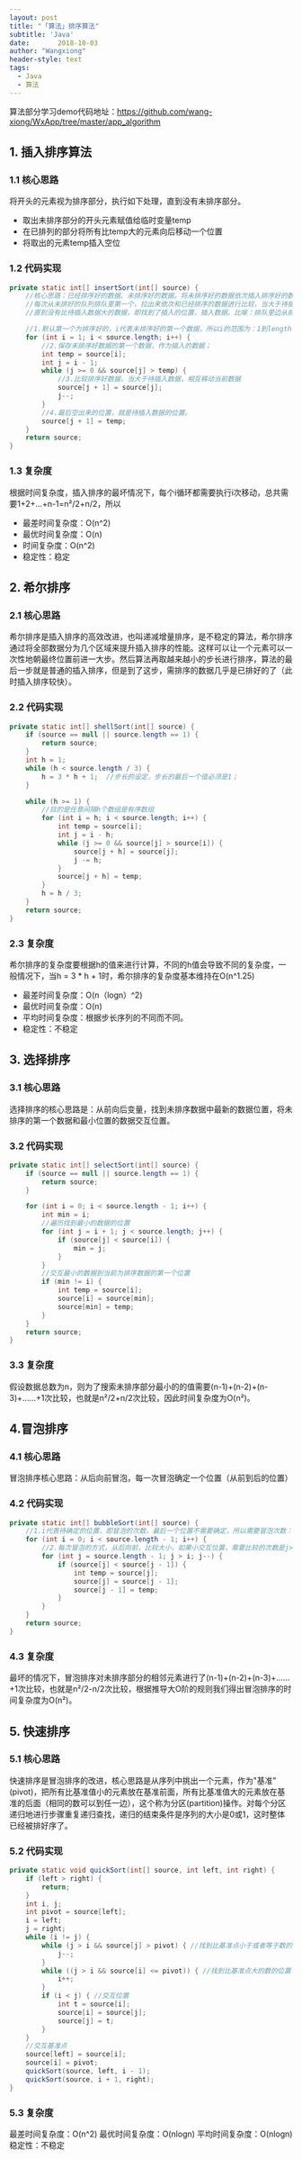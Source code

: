 ```yaml
---
layout: post
title: "「算法」排序算法"
subtitle: 'Java'
date:       2018-10-03
author: "Wangxiong"
header-style: text
tags:
  - Java
  - 算法
---
```

算法部分学习demo代码地址：<https://github.com/wang-xiong/WxApp/tree/master/app_algorithm>

## 1. 插入排序算法

### 1.1 核心思路

将开头的元素视为排序部分，执行如下处理，直到没有未排序部分。

- 取出未排序部分的开头元素赋值给临时变量temp
- 在已排列的部分将所有比temp大的元素向后移动一个位置
- 将取出的元素temp插入空位

### 1.2 代码实现

```java
private static int[] insertSort(int[] source) {
    //核心思路：已经排序好的数据、未排序好的数据。将未排序好的数据依次插入排序好的数据，
    //每次从未排好的队列排队里第一个，拉出来依次和已经排序的数据进行比较，当大于待插入的数据，向后移动排序好的数据，
    //直到没有比待插入数据大的数据，即找到了插入的位置，插入数据。比喻：排队里边从前到后排队，选定一个人，比此人个子高依次后移，最后空出来的位置就是此人位置。

    //1.默认第一个为排序好的，i代表未排序好的第一个数据，所以i的范围为：1到length-1，总插入次数为length-1
    for (int i = 1; i < source.length; i++) {
        //2.保存未排序好数据的第一个数据，作为插入的数据；
        int temp = source[i];
        int j = i - 1;
        while (j >= 0 && source[j] > temp) {
            //3.比较排序好数据，当大于待插入数据，相互移动当前数据
            source[j + 1] = source[j];
            j--;
        }
        //4.最后空出来的位置，就是待插入数据的位置。
        source[j + 1] = temp;
    }
    return source;
}
```

### 1.3 复杂度

根据时间复杂度，插入排序的最坏情况下，每个i循环都需要执行i次移动，总共需要1+2+...+n-1=n²/2+n/2，所以

- 最差时间复杂度：O(n^2)
- 最优时间复杂度：O(n)
- 时间复杂度：O(n^2)
- 稳定性：稳定

## 2. 希尔排序

### 2.1 核心思路

希尔排序是插入排序的高效改进，也叫递减增量排序，是不稳定的算法，希尔排序通过将全部数据分为几个区域来提升插入排序的性能。这样可以让一个元素可以一次性地朝最终位置前进一大步。然后算法再取越来越小的步长进行排序，算法的最后一步就是普通的插入排序，但是到了这步，需排序的数据几乎是已排好的了（此时插入排序较快）。

### 2.2 代码实现

```java
private static int[] shellSort(int[] source) {
    if (source == null || source.length == 1) {
        return source;
    }
    int h = 1;
    while (h < source.length / 3) {
        h = 3 * h + 1;  //步长的设定，步长的最后一个值必须是1；
    }

    while (h >= 1) {
        //目的是任意间隔h个数组是有序数组
        for (int i = h; i < source.length; i++) {
            int temp = source[i];
            int j = i - h;
            while (j >= 0 && source[j] > source[i]) {
                source[j + h] = source[j];
                j -= h;
            }
            source[j + h] = temp;
        }
        h = h / 3;
    }
    return source;
}
```

### 2.3 复杂度

希尔排序的复杂度要根据h的值来进行计算，不同的h值会导致不同的复杂度，一般情况下，当h = 3 * h + 1时，希尔排序的复杂度基本维持在O(n^1.25)

- 最差时间复杂度：O(n（logn）^2)
- 最优时间复杂度：O(n)
- 平均时间复杂度：根据步长序列的不同而不同。
- 稳定性：不稳定

## 3. 选择排序

### 3.1 核心思路

选择排序的核心思路是：从前向后变量，找到未排序数据中最新的数据位置，将未排序的第一个数据和最小位置的数据交互位置。

### 3.2 代码实现

```java
private static int[] selectSort(int[] source) {
    if (source == null || source.length == 1) {
        return source;
    }

    for (int i = 0; i < source.length - 1; i++) {
        int min = i;
        //遍历找到最小的数据的位置
        for (int j = i + 1; j < source.length; j++) {
            if (source[j] < source[i]) {
                min = j;
            }
        }
        //交互最小的数据到当前为排序数据的第一个位置
        if (min != i) {
            int temp = source[i];
            source[i] = source[min];
            source[min] = temp;
        }
    }
    return source;
}
```

### 3.3 复杂度

假设数据总数为n，则为了搜索未排序部分最小的的值需要(n-1)+(n-2)+(n-3)+……+1次比较，也就是n²/2+n/2次比较，因此时间复杂度为O(n²)。

## 4.冒泡排序

### 4.1 核心思路

冒泡排序核心思路：从后向前冒泡，每一次冒泡确定一个位置（从前到后的位置）

### 4.2 代码实现

```java
private static int[] bubbleSort(int[] source) {
    //1.i代表待确定的位置，即冒泡的次数，最后一个位置不需要确定，所以需要冒泡次数：length - 1次
    for (int i = 0; i < source.length - 1; i++) {
        //2.每次冒泡的方式，从后向前，比较大小，如果小交互位置，需要比较的次数是j>i。即当前需要确定位置的泡前一个位置，i代码此处冒泡需要确定的位置。
        for (int j = source.length - 1; j > i; j--) {
            if (source[j] < source[j - 1]) {
                int temp = source[j];
                source[j] = source[j - 1];
                source[j - 1] = temp;
            }
        }
    }
    return source;
}
```

### 4.3 复杂度

最坏的情况下，冒泡排序对未排序部分的相邻元素进行了(n-1)+(n-2)+(n-3)+……+1次比较，也就是n²/2-n/2次比较，根据推导大O阶的规则我们得出冒泡排序的时间复杂度为O(n²)。

## 5. 快速排序

### 5.1 核心思路

快速排序是冒泡排序的改进，核心思路是从序列中挑出一个元素，作为"基准"(pivot)，把所有比基准值小的元素放在基准前面，所有比基准值大的元素放在基准的后面（相同的数可以到任一边），这个称为分区(partition)操作。对每个分区递归地进行步骤重复递归查找，递归的结束条件是序列的大小是0或1，这时整体已经被排好序了。

### 5.2 代码实现

```java
private static void quickSort(int[] source, int left, int right) {
    if (left > right) {
        return;
    }
    int i, j;
    int pivot = source[left];
    i = left;
    j = right;
    while (i != j) {
        while (j > i && source[j] > pivot) { //找到比基准点小于或者等于数的位置
            j--;
        }
        while ((j > i && source[i] <= pivot)) { //找到比基准点大的数的位置
            i++;
        }
        if (i < j) { //交互位置
            int t = source[i];
            source[i] = source[j];
            source[j] = t;
        }
    }
    //交互基准点
    source[left] = source[i];
    source[i] = pivot;
    quickSort(source, left, i - 1);
    quickSort(source, i + 1, right);
}
```

### 5.3 复杂度

最差时间复杂度：O(n^2)
最优时间复杂度：O(nlogn)
平均时间复杂度：O(nlogn)
稳定性：不稳定